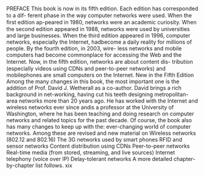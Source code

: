 PREFACE
This book is now in its ﬁfth edition. Each edition has corresponded to a dif-
ferent phase in the way computer networks were used. When the ﬁrst edition ap-peared in 1980, networks were an academic curiosity. When the second edition
appeared in 1988, networks were used by universities and large businesses. When
the third edition appeared in 1996, computer networks, especially the Internet, hadbecome a daily reality for millions of people. By the fourth edition, in 2003, wire-
less networks and mobile computers had become commonplace for accessing the
Web and the Internet. Now, in the ﬁfth edition, networks are about content dis-
tribution (especially videos using CDNs and peer-to-peer networks) and mobilephones are small computers on the Internet.
New in the Fifth Edition
Among the many changes in this book, the most important one is the addition
of Prof. David J. Wetherall as a co-author. David brings a rich background in net-working, having cut his teeth designing metropolitan-area networks more than 20
years ago. He has worked with the Internet and wireless networks ever since andis a professor at the University of Washington, where he has been teaching and
doing research on computer networks and related topics for the past decade.
Of course, the book also has many changes to keep up with the: ever-changing
world of computer networks. Among these are revised and new material on
Wireless networks (802.12 and 802.16)
The 3G networks used by smart phones
RFID and sensor networks
Content distribution using CDNs
Peer-to-peer networks
Real-time media (from stored, streaming, and live sources)
Internet telephony (voice over IP)
Delay-tolerant networks
A more detailed chapter-by-chapter list follows.
xix
